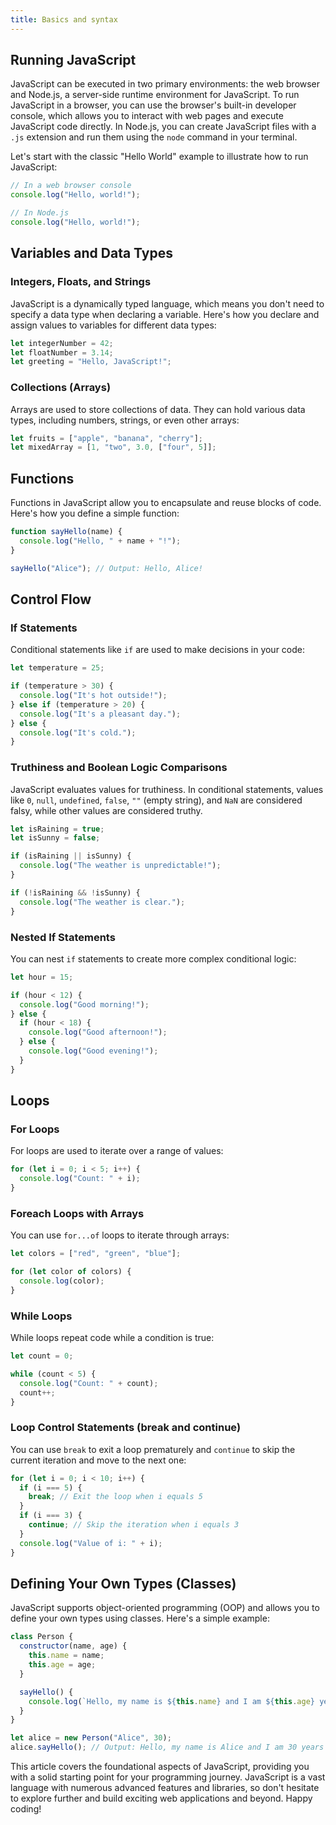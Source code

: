 ```yaml
---
title: Basics and syntax
---
```


## Running JavaScript

JavaScript can be executed in two primary environments: the web browser and Node.js, a server-side runtime environment for JavaScript. To run JavaScript in a browser, you can use the browser's built-in developer console, which allows you to interact with web pages and execute JavaScript code directly. In Node.js, you can create JavaScript files with a `.js` extension and run them using the `node` command in your terminal.

Let's start with the classic "Hello World" example to illustrate how to run JavaScript:

```javascript
// In a web browser console
console.log("Hello, world!");

// In Node.js
console.log("Hello, world!");
```

## Variables and Data Types

### Integers, Floats, and Strings

JavaScript is a dynamically typed language, which means you don't need to specify a data type when declaring a variable. Here's how you declare and assign values to variables for different data types:

```javascript
let integerNumber = 42;
let floatNumber = 3.14;
let greeting = "Hello, JavaScript!";
```

### Collections (Arrays)

Arrays are used to store collections of data. They can hold various data types, including numbers, strings, or even other arrays:

```javascript
let fruits = ["apple", "banana", "cherry"];
let mixedArray = [1, "two", 3.0, ["four", 5]];
```

## Functions

Functions in JavaScript allow you to encapsulate and reuse blocks of code. Here's how you define a simple function:

```javascript
function sayHello(name) {
  console.log("Hello, " + name + "!");
}

sayHello("Alice"); // Output: Hello, Alice!
```

## Control Flow

### If Statements

Conditional statements like `if` are used to make decisions in your code:

```javascript
let temperature = 25;

if (temperature > 30) {
  console.log("It's hot outside!");
} else if (temperature > 20) {
  console.log("It's a pleasant day.");
} else {
  console.log("It's cold.");
}
```

### Truthiness and Boolean Logic Comparisons

JavaScript evaluates values for truthiness. In conditional statements, values like `0`, `null`, `undefined`, `false`, `""` (empty string), and `NaN` are considered falsy, while other values are considered truthy.

```javascript
let isRaining = true;
let isSunny = false;

if (isRaining || isSunny) {
  console.log("The weather is unpredictable!");
}

if (!isRaining && !isSunny) {
  console.log("The weather is clear.");
}
```

### Nested If Statements

You can nest `if` statements to create more complex conditional logic:

```javascript
let hour = 15;

if (hour < 12) {
  console.log("Good morning!");
} else {
  if (hour < 18) {
    console.log("Good afternoon!");
  } else {
    console.log("Good evening!");
  }
}
```

## Loops

### For Loops

For loops are used to iterate over a range of values:

```javascript
for (let i = 0; i < 5; i++) {
  console.log("Count: " + i);
}
```

### Foreach Loops with Arrays

You can use `for...of` loops to iterate through arrays:

```javascript
let colors = ["red", "green", "blue"];

for (let color of colors) {
  console.log(color);
}
```

### While Loops

While loops repeat code while a condition is true:

```javascript
let count = 0;

while (count < 5) {
  console.log("Count: " + count);
  count++;
}
```

### Loop Control Statements (break and continue)

You can use `break` to exit a loop prematurely and `continue` to skip the current iteration and move to the next one:

```javascript
for (let i = 0; i < 10; i++) {
  if (i === 5) {
    break; // Exit the loop when i equals 5
  }
  if (i === 3) {
    continue; // Skip the iteration when i equals 3
  }
  console.log("Value of i: " + i);
}
```

## Defining Your Own Types (Classes)

JavaScript supports object-oriented programming (OOP) and allows you to define your own types using classes. Here's a simple example:

```javascript
class Person {
  constructor(name, age) {
    this.name = name;
    this.age = age;
  }

  sayHello() {
    console.log(`Hello, my name is ${this.name} and I am ${this.age} years old.`);
  }
}

let alice = new Person("Alice", 30);
alice.sayHello(); // Output: Hello, my name is Alice and I am 30 years old.
```

This article covers the foundational aspects of JavaScript, providing you with a solid starting point for your programming journey. JavaScript is a vast language with numerous advanced features and libraries, so don't hesitate to explore further and build exciting web applications and beyond. Happy coding!